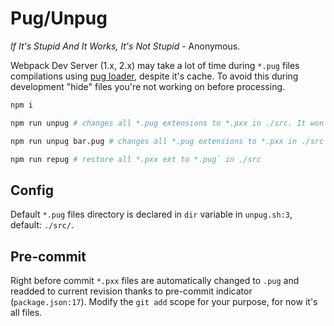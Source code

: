 # Pug/Unpug

<i>If It's Stupid And It Works, It's Not Stupid</i> - Anonymous.

Webpack Dev Server (1.x, 2.x) may take a lot of time during `*.pug` files compilations using [pug loader](https://github.com/pugjs/pug-loader), despite it's cache. To avoid this during development "hide" files you're not working on before processing.

```bash
npm i
```

```bash
npm run unpug # changes all *.pug extensions to *.pxx in ./src. It won't affect any subfolders.
```

```bash
npm run unpug bar.pug # changes all *.pug extensions to *.pxx in ./src except ./src/bar.pug
```

```bash
npm run repug # restore all *.pxx ext to *.pug` in ./src
```

## Config

Default `*.pug` files directory is declared in `dir` variable in `unpug.sh:3`, default: `./src/`.

## Pre-commit

Right before commit `*.pxx` files are automatically changed to `.pug` and readded to current revision thanks to pre-commit indicator (`package.json:17`). Modify the `git add` scope for your purpose, for now it's all files.

